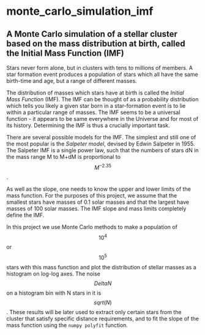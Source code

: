 # monte_carlo_simulation_imf

## A Monte Carlo simulation of a stellar cluster based on the mass distribution at birth, called the Initial Mass Function (IMF)

Stars never form alone, but in clusters with tens to millions of members. A star formation
event produces a population of stars which all have the same birth-time and age, but a range
of different masses.

The distribution of masses which stars have at birth is called the *Initial Mass Function* (IMF). The
IMF can be thought of as a probability distribution which tells you likely a given star born
in a star-formation event is to lie within a particular range of masses. The IMF seems to be
a universal function - it appears to be same everywhere in the Universe and for most of its
history. Determining the IMF is thus a crucially important task.

There are several possible models for the IMF. The simplest and still one of the most popular
is the *Salpeter model*, devised by Edwin Salpeter in 1955. The Salpeter IMF is a single power
law, such that the numbers of stars dN in the mass range M to M+dM is proportional to
$$M^{-2.35}$$.

As well as the slope, one needs to know the upper and lower limits of the mass function.
For the purposes of this project, we assume that the smallest stars have masses of 0.1 solar masses
and that the largest have masses of 100 solar masses. The IMF slope and mass limits completely define the IMF.

In this project we use Monte Carlo methods to make a population of $$10^4$$ or $$10^5$$ stars with
this mass function and plot the distribution of stellar masses as a histogram on log-log
axes. The noise $$Delta N$$ on a histogram bin with N stars in it is $$sqrt(N)$$. 
These results will be later used to extract only certain stars from the cluster that satisfy specific 
distance requirements, and to fit the slope of the mass function using the `numpy polyfit` function.
